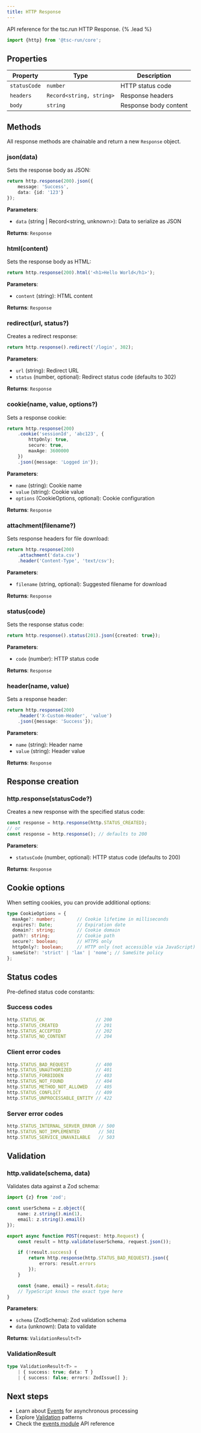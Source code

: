 ```yaml
---
title: HTTP Response
---
```


API reference for the tsc.run HTTP Response. {% .lead %}

```typescript
import {http} from '@tsc-run/core';
```

## Properties

| Property     | Type                     | Description                    |
|--------------|--------------------------|--------------------------------|
| `statusCode` | `number`                 | HTTP status code               |
| `headers`    | `Record<string, string>` | Response headers               |
| `body`       | `string`                 | Response body content          |

## Methods

All response methods are chainable and return a new `Response` object.

### json(data)

Sets the response body as JSON:

```typescript
return http.response(200).json({
    message: 'Success',
    data: {id: '123'}
});
```

**Parameters**:
- `data` (string | Record<string, unknown>): Data to serialize as JSON

**Returns**: `Response`

### html(content)

Sets the response body as HTML:

```typescript
return http.response(200).html('<h1>Hello World</h1>');
```

**Parameters**:
- `content` (string): HTML content

**Returns**: `Response`

### redirect(url, status?)

Creates a redirect response:

```typescript
return http.response().redirect('/login', 302);
```

**Parameters**:
- `url` (string): Redirect URL
- `status` (number, optional): Redirect status code (defaults to 302)

**Returns**: `Response`

### cookie(name, value, options?)

Sets a response cookie:

```typescript
return http.response(200)
    .cookie('sessionId', 'abc123', {
        httpOnly: true,
        secure: true,
        maxAge: 3600000
    })
    .json({message: 'Logged in'});
```

**Parameters**:
- `name` (string): Cookie name
- `value` (string): Cookie value  
- `options` (CookieOptions, optional): Cookie configuration

**Returns**: `Response`

### attachment(filename?)

Sets response headers for file download:

```typescript
return http.response(200)
    .attachment('data.csv')
    .header('Content-Type', 'text/csv');
```

**Parameters**:
- `filename` (string, optional): Suggested filename for download

**Returns**: `Response`

### status(code)

Sets the response status code:

```typescript
return http.response().status(201).json({created: true});
```

**Parameters**:
- `code` (number): HTTP status code

**Returns**: `Response`

### header(name, value)

Sets a response header:

```typescript
return http.response(200)
    .header('X-Custom-Header', 'value')
    .json({message: 'Success'});
```

**Parameters**:
- `name` (string): Header name
- `value` (string): Header value

**Returns**: `Response`

## Response creation

### http.response(statusCode?)

Creates a new response with the specified status code:

```typescript
const response = http.response(http.STATUS_CREATED);
// or
const response = http.response(); // defaults to 200
```

**Parameters**:
- `statusCode` (number, optional): HTTP status code (defaults to 200)

**Returns**: `Response`

## Cookie options

When setting cookies, you can provide additional options:

```typescript
type CookieOptions = {
  maxAge?: number;        // Cookie lifetime in milliseconds
  expires?: Date;         // Expiration date
  domain?: string;        // Cookie domain
  path?: string;          // Cookie path
  secure?: boolean;       // HTTPS only
  httpOnly?: boolean;     // HTTP only (not accessible via JavaScript)
  sameSite?: 'strict' | 'lax' | 'none'; // SameSite policy
};
```

## Status codes

Pre-defined status code constants:

### Success codes

```typescript
http.STATUS_OK                   // 200
http.STATUS_CREATED              // 201
http.STATUS_ACCEPTED             // 202
http.STATUS_NO_CONTENT           // 204
```

### Client error codes

```typescript
http.STATUS_BAD_REQUEST          // 400
http.STATUS_UNAUTHORIZED         // 401
http.STATUS_FORBIDDEN            // 403
http.STATUS_NOT_FOUND            // 404
http.STATUS_METHOD_NOT_ALLOWED   // 405
http.STATUS_CONFLICT             // 409
http.STATUS_UNPROCESSABLE_ENTITY // 422
```

### Server error codes

```typescript
http.STATUS_INTERNAL_SERVER_ERROR // 500
http.STATUS_NOT_IMPLEMENTED       // 501
http.STATUS_SERVICE_UNAVAILABLE   // 503
```

## Validation

### http.validate(schema, data)

Validates data against a Zod schema:

```typescript
import {z} from 'zod';

const userSchema = z.object({
    name: z.string().min(1),
    email: z.string().email()
});

export async function POST(request: http.Request) {
    const result = http.validate(userSchema, request.json());

    if (!result.success) {
        return http.response(http.STATUS_BAD_REQUEST).json({
            errors: result.errors
        });
    }

    const {name, email} = result.data;
    // TypeScript knows the exact type here
}
```

**Parameters**:

- `schema` (ZodSchema): Zod validation schema
- `data` (unknown): Data to validate

**Returns**: `ValidationResult<T>`

### ValidationResult

```typescript
type ValidationResult<T> =
    | { success: true; data: T }
    | { success: false; errors: ZodIssue[] };
```

## Next steps

- Learn about [Events](/docs/events) for asynchronous processing
- Explore [Validation](/docs/validation) patterns
- Check the [events module](/docs/events-api) API reference